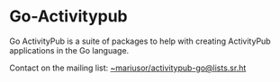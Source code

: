 # Go-Activitypub

Go ActivityPub is a suite of packages to help with creating ActivityPub applications in the Go language.

Contact on the mailing list: [~mariusor/activitypub-go@lists.sr.ht](mailto:~mariusor/activitypub-go@lists.sr.ht)
